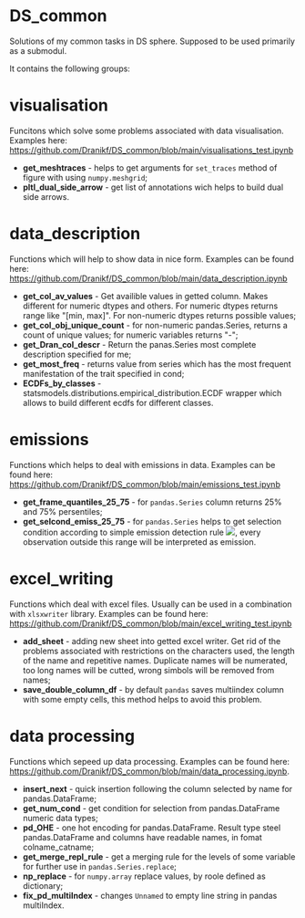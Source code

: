 # DS_common
Solutions of my common tasks in DS sphere. Supposed to be used primarily as a submodul.

It contains the following groups:

# visualisation
Funcitons which solve some problems associated with data visualisation.
Examples here: https://github.com/Dranikf/DS_common/blob/main/visualisations_test.ipynb

- **get_meshtraces** - helps to get arguments for `set_traces` method of figure with using `numpy.meshgrid`;
- **pltl_dual_side_arrow** - get list of annotations wich helps to build dual side arrows.

# data_description

Functions which will help to show data in nice form. Examples can be found here: https://github.com/Dranikf/DS_common/blob/main/data_description.ipynb

- **get_col_av_values** - Get availible values in getted column. Makes different for numeric dtypes and others. For numeric dtypes returns range like "[min, max]". For non-numeric dtypes returns possible values;
- **get_col_obj_unique_count** - for non-numeric pandas.Series, returns a count of unique values; for numeric variables returns "-";
- **get_Dran_col_descr** - Return the panas.Series most complete description specified for me;
- **get_most_freq** - returns value from series which has the most frequent manifestation of the trait specified in cond;
- **ECDFs_by_classes** - statsmodels.distributions.empirical_distribution.ECDF wrapper which allows to build different ecdfs for different classes.

# emissions

Functions which helps to deal with emissions in data. Examples can be found here: https://github.com/Dranikf/DS_common/blob/main/emissions_test.ipynb

- **get_frame_quantiles_25_75** - for `pandas.Series` column returns 25% and 75% persentiles;
- **get_selcond_emiss_25_75** - for `pandas.Series` helps to get selection condition according to simple emission detection rule <img src="https://latex.codecogs.com/gif.latex?[x_{25}-b(x_{75}-x_{25});x_{75}+b(x_{75}-x_{25})]"/>, every observation outside this range will be interpreted as emission.

# excel_writing

Functions which deal with excel files. Usually can be used in a combination with `xlsxwriter` library. Examples can be found here: https://github.com/Dranikf/DS_common/blob/main/excel_writing_test.ipynb

- **add_sheet** - adding new sheet into getted excel writer. Get rid of the problems associated with restrictions on the characters used, the length of the name and repetitive names. Duplicate names will be numerated, too long names will be cutted, wrong simbols will be removed from names;
- **save_double_column_df** - by default `pandas` saves multiindex column with some empty cells, this method helps to avoid this problem.


# data processing

Functions which sepeed up data processing. Examples can be found here: https://github.com/Dranikf/DS_common/blob/main/data_processing.ipynb.

- **insert_next** - quick insertion following the column selected by name for pandas.DataFrame;
- **get_num_cond** - get condition for selection from pandas.DataFrame numeric data types;
- **pd_OHE** - one hot encoding for pandas.DataFrame. Result type steel pandas.DataFrame and columns have readable names, in fomat colname_catname;
- **get_merge_repl_rule** - get a merging rule for the levels of some variable for further use in `pandas.Series.replace`;
- **np_replace** - for `numpy.array` replace values, by roole defined as dictionary;
- **fix_pd_multiIndex** - changes `Unnamed` to empty line string in pandas multiIndex.